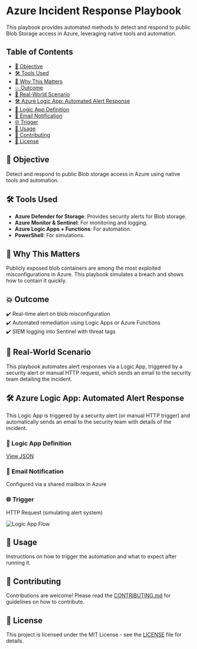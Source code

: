 # Azure Incident Response Playbook

This playbook provides automated methods to detect and respond to public Blob Storage access in Azure, leveraging native tools and automation.

## Table of Contents
- [🎯 Objective](#objective)
- [🛠️ Tools Used](#tools-used)
- [🧠 Why This Matters](#why-this-matters)
- [💥 Outcome](#outcome)
- [🔬 Real-World Scenario](#real-world-scenario)
- [🛠️ Azure Logic App: Automated Alert Response](#azure-logic-app-automated-alert-response)
- [📁 Logic App Definition](#logic-app-definition)
- [📧 Email Notification](#email-notification)
- [🌐 Trigger](#trigger)
- [🎉 Usage](#usage)
- [🤝 Contributing](#contributing)
- [📜 License](#license)

## 🎯 Objective
Detect and respond to public Blob storage access in Azure using native tools and automation.

## 🛠️ Tools Used
- **Azure Defender for Storage**: Provides security alerts for Blob storage.
- **Azure Monitor & Sentinel**: For monitoring and logging.
- **Azure Logic Apps + Functions**: For automation.
- **PowerShell**: For simulations.

## 🧠 Why This Matters
Publicly exposed blob containers are among the most exploited misconfigurations in Azure. This playbook simulates a breach and shows how to contain it quickly.

## 💥 Outcome
✔️ Real-time alert on blob misconfiguration  
✔️ Automated remediation using Logic Apps or Azure Functions  
✔️ SIEM logging into Sentinel with threat tags  

## 🔬 Real-World Scenario
This playbook automates alert responses via a Logic App, triggered by a security alert or manual HTTP request, which sends an email to the security team detailing the incident.

## 🛠️ Azure Logic App: Automated Alert Response

This Logic App is triggered by a security alert (or manual HTTP trigger) and automatically sends an email to the security team with details of the incident.

### 📁 Logic App Definition
[View JSON](logic-apps/blob-alert-remediation.json)

### 📧 Email Notification
Configured via a shared mailbox in Azure  

### 🌐 Trigger
HTTP Request (simulating alert system)

![Logic App Flow](docs/incident-flow.png)

## 🎉 Usage
Instructions on how to trigger the automation and what to expect after running it.

## 🤝 Contributing
Contributions are welcome! Please read the [CONTRIBUTING.md](CONTRIBUTING.md) for guidelines on how to contribute.

## 📜 License
This project is licensed under the MIT License - see the [LICENSE](LICENSE) file for details.
